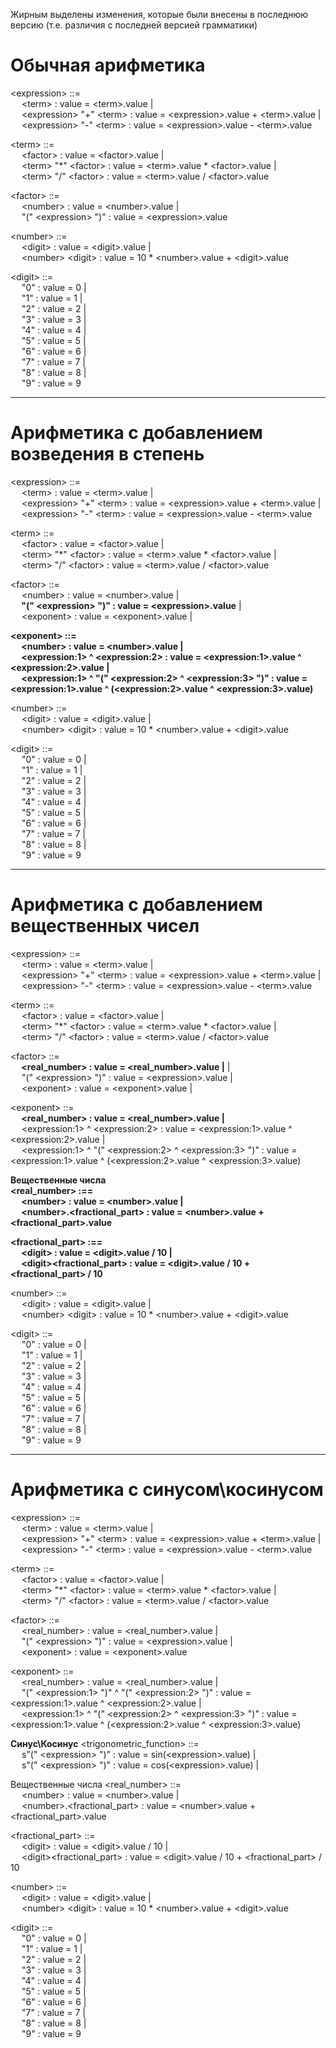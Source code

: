 Жирным выделены изменения, которые были внесены в последнюю версию (т.е. различия с последней версией грамматики)

# Обычная арифметика
\<expression> ::= \
    &emsp; \<term> : value = \<term>.value | \
    &emsp; \<expression> "+" \<term> : value = \<expression>.value + \<term>.value | \
    &emsp; \<expression> "-" \<term> : value = \<expression>.value - \<term>.value 

\<term> ::= \
    &emsp; \<factor> : value = \<factor>.value | \
    &emsp; \<term> "\*" \<factor> : value = \<term>.value * \<factor>.value | \
    &emsp; \<term> "/" \<factor> : value = \<term>.value / \<factor>.value 

\<factor> ::= \
    &emsp; \<number> : value = \<number>.value | \
    &emsp; "(" \<expression> ")" : value = \<expression>.value 

\<number> ::= \
    &emsp; \<digit> : value = \<digit>.value | \
    &emsp; \<number> \<digit> : value = 10 * \<number>.value + \<digit>.value 
    
\<digit> ::= \
    &emsp; "0" : value = 0 | \
    &emsp; "1" : value = 1 | \
    &emsp; "2" : value = 2 | \
    &emsp; "3" : value = 3 | \
    &emsp; "4" : value = 4 | \
    &emsp; "5" : value = 5 | \
    &emsp; "6" : value = 6 | \
    &emsp; "7" : value = 7 | \
    &emsp; "8" : value = 8 | \
    &emsp; "9" : value = 9 

---

# Арифметика с добавлением возведения в степень
\<expression> ::= \
    &emsp; \<term> : value = \<term>.value | \
    &emsp; \<expression> "+" \<term> : value = \<expression>.value + \<term>.value | \
    &emsp; \<expression> "-" \<term> : value = \<expression>.value - \<term>.value

\<term> ::= \
    &emsp; \<factor> : value = \<factor>.value | \
    &emsp; \<term> "\*" \<factor> : value = \<term>.value * \<factor>.value | \
    &emsp; \<term> "/" \<factor> : value = \<term>.value / \<factor>.value

\<factor> ::= \
    &emsp; \<number> : value = \<number>.value | \
    **&emsp; "(" \<expression> ")" : value = \<expression>.value** | \
    &emsp; \<exponent> : value = \<exponent>.value |
    
**\<exponent> ::= \
    &emsp; \<number> : value = \<number>.value | \
    &emsp; \<expression:1> ^ \<expression:2> : value = \<expression:1>.value ^ \<expression:2>.value | \
    &emsp; \<expression:1> ^ "(" \<expression:2> ^ \<expression:3> ")" : value = \<expression:1>.value ^ (\<expression:2>.value ^ \<expression:3>.value)**

\<number> ::= \
    &emsp; \<digit> : value = \<digit>.value | \
    &emsp; \<number> \<digit> : value = 10 * \<number>.value + \<digit>.value
    
\<digit> ::= \
    &emsp; "0" : value = 0 | \
    &emsp; "1" : value = 1 | \
    &emsp; "2" : value = 2 | \
    &emsp; "3" : value = 3 | \
    &emsp; "4" : value = 4 | \
    &emsp; "5" : value = 5 | \
    &emsp; "6" : value = 6 | \
    &emsp; "7" : value = 7 | \
    &emsp; "8" : value = 8 | \
    &emsp; "9" : value = 9

---

# Арифметика с добавлением вещественных чисел
\<expression> ::= \
    &emsp; \<term> : value = \<term>.value | \
    &emsp; \<expression> "+" \<term> : value = \<expression>.value + \<term>.value | \
    &emsp; \<expression> "-" \<term> : value = \<expression>.value - \<term>.value

\<term> ::= \
    &emsp; \<factor> : value = \<factor>.value | \
    &emsp; \<term> "\*" \<factor> : value = \<term>.value * \<factor>.value | \
    &emsp; \<term> "/" \<factor> : value = \<term>.value / \<factor>.value

\<factor> ::= \
    **&emsp; \<real_number> : value = \<real_number>.value |** | \
    &emsp; "(" \<expression> ")" : value = \<expression>.value | \
    &emsp; \<exponent> : value = \<exponent>.value |
    
\<exponent> ::= \
    **&emsp; \<real_number> : value = \<real_number>.value |** \
    &emsp; \<expression:1> ^ \<expression:2> : value = \<expression:1>.value ^ \<expression:2>.value | \
    &emsp; \<expression:1> ^ "(" \<expression:2> ^ \<expression:3> ")" : value = \<expression:1>.value ^ (\<expression:2>.value ^ \<expression:3>.value)

**Вещественные числа** \
**\<real_number> :== \
    &emsp; \<number> : value = \<number>.value | \
    &emsp; \<number>.\<fractional_part> : value = \<number>.value + \<fractional_part>.value**

**\<fractional_part> :== \
    &emsp; \<digit> : value = \<digit>.value / 10 | \
    &emsp; \<digit>\<fractional_part> : value = \<digit>.value / 10 + \<fractional_part> / 10**

\<number> ::= \
    &emsp; \<digit> : value = \<digit>.value | \
    &emsp; \<number> \<digit> : value = 10 * \<number>.value + \<digit>.value
    
\<digit> ::= \
    &emsp; "0" : value = 0 | \
    &emsp; "1" : value = 1 | \
    &emsp; "2" : value = 2 | \
    &emsp; "3" : value = 3 | \
    &emsp; "4" : value = 4 | \
    &emsp; "5" : value = 5 | \
    &emsp; "6" : value = 6 | \
    &emsp; "7" : value = 7 | \
    &emsp; "8" : value = 8 | \
    &emsp; "9" : value = 9

---

# Арифметика с синусом\косинусом
\<expression> ::= \
    &emsp; \<term> : value = \<term>.value | \
    &emsp; \<expression> "+" \<term> : value = \<expression>.value + \<term>.value | \
    &emsp; \<expression> "-" \<term> : value = \<expression>.value - \<term>.value

\<term> ::= \
    &emsp; \<factor> : value = \<factor>.value | \
    &emsp; \<term> "\*" \<factor> : value = \<term>.value * \<factor>.value | \
    &emsp; \<term> "/" \<factor> : value = \<term>.value / \<factor>.value

\<factor> ::= \
    &emsp; \<real_number> : value = \<real_number>.value | \
    &emsp; "(" \<expression> ")" : value = \<expression>.value | \
    &emsp; \<exponent> : value = \<exponent>.value 
    
\<exponent> ::= \
    &emsp; \<real_number> : value = \<real_number>.value | \
    &emsp; "(" \<expression:1> ")" ^ "(" \<expression:2> ")" : value = \<expression:1>.value ^ \<expression:2>.value | \
    &emsp; \<expression:1> ^ "(" \<expression:2> ^ \<expression:3> ")" : value = \<expression:1>.value ^ (\<expression:2>.value ^ \<expression:3>.value)


**Синус\Косинус**
\<trigonometric_function> ::= \
    &emsp; s"(" \<expression> ")" : value = sin(\<expression>.value) | \
    &emsp; s"(" \<expression> ")" : value = cos(\<expression>.value) |


Вещественные числа
\<real_number> ::= \
    &emsp; \<number> : value = \<number>.value | \
    &emsp; \<number>.\<fractional_part> : value = \<number>.value + \<fractional_part>.value

\<fractional_part> ::= \
    &emsp; \<digit> : value = \<digit>.value / 10 | \
    &emsp; \<digit>\<fractional_part> : value = \<digit>.value / 10 + \<fractional_part> / 10

\<number> ::=  \
    &emsp; \<digit> : value = \<digit>.value | \
    &emsp; \<number> \<digit> : value = 10 * \<number>.value + \<digit>.value
    
\<digit> ::= \
    &emsp; "0" : value = 0 | \
    &emsp; "1" : value = 1 | \
    &emsp; "2" : value = 2 | \
    &emsp; "3" : value = 3 | \
    &emsp; "4" : value = 4 | \
    &emsp; "5" : value = 5 | \
    &emsp; "6" : value = 6 | \
    &emsp; "7" : value = 7 | \
    &emsp; "8" : value = 8 | \
    &emsp; "9" : value = 9
